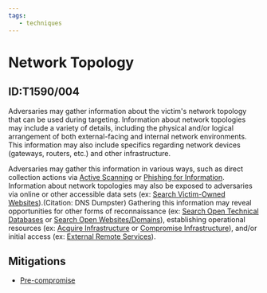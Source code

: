 ```yaml
---
tags:
   - techniques
---
```

# Network Topology
## ID:T1590/004
Adversaries may gather information about the victim's network topology that can be used during targeting. Information about network topologies may include a variety of details, including the physical and/or logical arrangement of both external-facing and internal network environments. This information may also include specifics regarding network devices (gateways, routers, etc.) and other infrastructure.

Adversaries may gather this information in various ways, such as direct collection actions via [Active Scanning](techniques/T1595) or [Phishing for Information](techniques/T1598). Information about network topologies may also be exposed to adversaries via online or other accessible data sets (ex: [Search Victim-Owned Websites](techniques/T1594)).(Citation: DNS Dumpster) Gathering this information may reveal opportunities for other forms of reconnaissance (ex: [Search Open Technical Databases](techniques/T1596) or [Search Open Websites/Domains](techniques/T1593)), establishing operational resources (ex: [Acquire Infrastructure](techniques/T1583) or [Compromise Infrastructure](techniques/T1584)), and/or initial access (ex: [External Remote Services](techniques/T1133)).
## Mitigations
* [Pre-compromise](mitigations/M1056)
